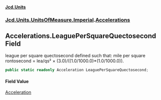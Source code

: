 #### [Jcd.Units](index.md 'index')

### [Jcd.Units.UnitsOfMeasure.Imperial](Jcd.Units.UnitsOfMeasure.Imperial.md 'Jcd.Units.UnitsOfMeasure.Imperial').[Accelerations](Accelerations.md 'Jcd.Units.UnitsOfMeasure.Imperial.Accelerations')

## Accelerations.LeaguePerSquareQuectosecond Field

league per square quectosecond defined such that: mile per square rontosecond = lea/qs² ×
(3.0)/((1.0/1000.0)*(1.0/1000.0)).

```csharp
public static readonly Acceleration LeaguePerSquareQuectosecond;
```

#### Field Value

[Acceleration](Acceleration.md 'Jcd.Units.UnitTypes.Acceleration')